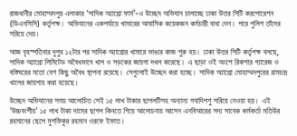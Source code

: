 রাজধানীর মোহাম্মদপুর এলাকার ‘সাদিক অ্যাগ্রো ফার্ম’-এ উচ্ছেদ অভিযান চালাচ্ছে ঢাকা উত্তর সিটি করপোরেশন (ডিএনসিসি) কর্তৃপক্ষ। অভিযানের একপর্যায়ে খামারের আবাসিক কয়েকজন কর্মচারী বাধা দেন। পরে পুলিশ তাঁদের সরিয়ে দেয়।

আজ বৃহস্পতিবার দুপুর ১২টার পর সাদিক অ্যাগ্রোর খামারে ভাঙার কাজ শুরু হয়। ঢাকা উত্তর সিটি কর্তৃপক্ষ বলছে, সাদিক অ্যাগ্রো লিমিটেড অবৈধভাবে খাল ও সড়কের জায়গা দখল করেছে। এ ছাড়া ওই অংশে রিকশার গ্যারেজ ও বস্তিঘরের মতো বেশ কিছু অবৈধ স্থাপনা রয়েছে। সেগুলোই উচ্ছেদ করা হচ্ছে। সাদিক অ্যাগ্রো মোহাম্মদপুরের রামচন্দ্র খালের জায়গায় করা হয়েছে।

উচ্ছেদ অভিযানের সময় আলোচিত সেই ১৫ লাখ টাকার ছাগলটিসহ অন্যান্য গবাদিপশু সরিয়ে নেওয়া হয়। এই ‘উচ্চবংশীয়’ ১৫ লাখ টাকা দামের ছাগল কিনতে গিয়ে আলোচনায় আসেন এনবিআরের সদ্য সাবেক কর্মকর্তা মতিউর রহমানের ছেলে মুশফিকুর রহমান ওরফে ইফাত।
